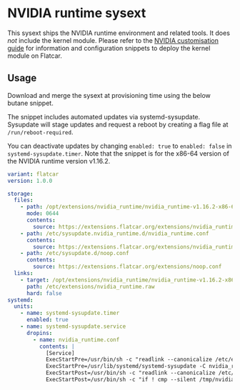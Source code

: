 # NVIDIA runtime sysext

This sysext ships the NVIDIA runtime environment and related tools.
It does _not_ include the kernel module.
Please refer to the [NVIDIA customisation guide](https://www.flatcar.org/docs/latest/setup/customization/using-nvidia/)
for information and configuration snippets to deploy the kernel module on Flatcar.

## Usage

Download and merge the sysext at provisioning time using the below butane snippet.

The snippet includes automated updates via systemd-sysupdate.
Sysupdate will stage updates and request a reboot by creating a flag file at `/run/reboot-required`.

You can deactivate updates by changing `enabled: true` to `enabled: false` in `systemd-sysupdate.timer`.
Note that the snippet is for the x86-64 version of the NVIDIA runtime version v1.16.2.

```yaml
variant: flatcar
version: 1.0.0

storage:
  files:
    - path: /opt/extensions/nvidia_runtime/nvidia_runtime-v1.16.2-x86-64.raw
      mode: 0644
      contents:
        source: https://extensions.flatcar.org/extensions/nvidia_runtime-v1.16.2-x86-64.raw
    - path: /etc/sysupdate.nvidia_runtime.d/nvidia_runtime.conf
      contents:
        source: https://extensions.flatcar.org/extensions/nvidia_runtime.conf
    - path: /etc/sysupdate.d/noop.conf
      contents:
        source: https://extensions.flatcar.org/extensions/noop.conf
  links:
    - target: /opt/extensions/nvidia_runtime/nvidia_runtime-v1.16.2-x86-64.raw
      path: /etc/extensions/nvidia_runtime.raw
      hard: false
systemd:
  units:
    - name: systemd-sysupdate.timer
      enabled: true
    - name: systemd-sysupdate.service
      dropins:
        - name: nvidia_runtime.conf
          contents: |
            [Service]
            ExecStartPre=/usr/bin/sh -c "readlink --canonicalize /etc/extensions/nvidia_runtime.raw > /tmp/nvidia_runtime"
            ExecStartPre=/usr/lib/systemd/systemd-sysupdate -C nvidia_runtime update
            ExecStartPost=/usr/bin/sh -c "readlink --canonicalize /etc/extensions/nvidia_runtime.raw > /tmp/nvidia_runtime-new"
            ExecStartPost=/usr/bin/sh -c "if ! cmp --silent /tmp/nvidia_runtime /tmp/nvidia_runtime-new; then touch /run/reboot-required; fi"
```
